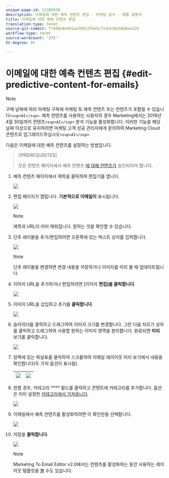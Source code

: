 ```yaml
---
unique-page-id: 11385938
description: 이메일에 대한 예측 컨텐츠 편집 - 마케팅 문서 - 제품 설명서
title: 이메일에 대한 예측 컨텐츠 편집
translation-type: tm+mt
source-git-commit: f74d028e491aa70913fbe5cf14e536e50dbee32b
workflow-type: tm+mt
source-wordcount: '275'
ht-degree: 0%

---
```



# 이메일에 대한 예측 컨텐츠 편집 {#edit-predictive-content-for-emails}

>[!NOTE]
>
>구매 날짜에 따라 마케팅 구독에 마케팅 토 예측 컨텐츠 또는 컨텐츠가 포함될 수 있습니다`<sup>AI</sup>`. 예측 컨텐츠를 사용하는 사용자의 경우 Marketing에서는 2018년 4월 30일까지 컨텐츠`<sup>AI</sup>` 분석 기능을 활성화합니다. 이러한 기능을 해당 날짜 이상으로 유지하려면 마케팅 고객 성공 관리자에게 문의하여 Marketing Cloud 콘텐츠로 업그레이드하십시오`<sup>AI</sup>`.

다음은 이메일에 대한 예측 컨텐츠를 설정하는 방법입니다.

>[!PREREQUISITES]
>
>모든 컨텐츠 페이지에서 예측 컨텐츠 [에 대해 컨텐츠가](/help/marketo/product-docs/predictive-content/working-with-all-content/approve-a-title-for-predictive-content.md) 승인되어야 합니다.

1. 예측 컨텐츠 페이지에서 제목을 클릭하여 편집기를 엽니다.

   ![](assets/image2017-10-3-9-3a30-3a25.png)

1. 편집 페이지가 열립니다. **기본적으로 이메일이** 표시됩니다.

   ![](assets/image2017-10-3-9-3a31-3a18.png)

   >[!NOTE]
   >
   >제목과 URL이 이미 채워집니다. 원하는 것을 확인할 수 있습니다.

1. 단추 레이블을 추가/편집하려면 오른쪽에 있는 텍스트 상자를 입력합니다.

   ![](assets/image2017-10-3-9-3a32-3a18.png)

   >[!NOTE]
   >
   >단추 레이블을 변경하면 변경 내용을 저장하거나 이미지를 미리 볼 때 업데이트됩니다.

1. 이미지 URL을 추가하거나 편집하려면 [이미지 **편집]을 클릭합니다**.

   ![](assets/image2017-10-3-9-3a33-3a11.png)

1. 이미지 URL을 삽입하고 추가를 **클릭합니다**.

   ![](assets/five.png)

1. 슬라이더를 클릭하고 드래그하여 이미지 크기를 변경합니다. 그런 다음 자르기 상자를 클릭하고 드래그하여 사용할 원하는 이미지 영역을 분리합니다. 완료되면 **미리** 보기를 클릭합니다.

   ![](assets/six.png)

1. 양쪽에 있는 화살표를 클릭하여 스크롤하여 이메일 레이아웃 미리 보기에서 내용을 확인합니다(두 가지 옵션이 표시됨).

   | ![](assets/sevena.png) | ![](assets/sevenb.png) |
   |---|---|

1. 원할 경우, 카테고리 **** 필드를 클릭하고 콘텐트에 카테고리를 추가합니다. 옵션은 이미 설정한 [카테고리에서 가져옵니다](/help/marketo/product-docs/predictive-content/getting-started/set-up-categories.md).

   ![](assets/eight.png)

1. 이메일에서 예측 컨텐츠를 활성화하려면 이 확인란을 선택합니다.

   ![](assets/nine.png)

1. 저장을 **클릭합니다**.

   ![](assets/save.png)

   >[!NOTE]
   >
   >Marketing To Email Editor v2.0에서는 컨텐츠를 활성화하는 동안 사용하는 레이아웃 템플릿을 [볼](/help/marketo/product-docs/predictive-content/enabling-predictive-content/enable-predictive-content-in-emails.md) 수도 있습니다.
